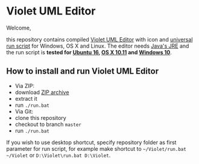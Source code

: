 # Violet UML Editor

Welcome,

this repository contains compiled [Violet UML Editor] with icon and [universal run script] for Windows, OS X and Linux.
The editor needs [Java's JRE] and the run script is **tested for [Ubuntu 16], [OS X 10.11] and [Windows 10]**.


## How to install and run Violet UML Editor
 * Via ZIP:
  * download [ZIP archive]
  * extract it
  * run `./run.bat`
 * Via Git:
  * clone this repository
  * checkout to branch `master`
  * run `./run.bat`

If you wish to use desktop shortcut, specify repository folder as first parameter for run script,
for example make shortcut to `~/Violet/run.bat ~/Violet` or `D:\Violet\run.bat D:\Violet`.


[Violet UML Editor]:https://github.com/violetumleditor/violetumleditor
[universal run script]:https://github.com/petrknap/violetumleditor/blob/master/run.bat
[Java's JRE]:http://java.com/en/
[Ubuntu 16]:http://www.ubuntu.com/desktop
[OS X 10.11]:http://www.apple.com/osx
[Windows 10]:https://www.microsoft.com/en-us/windows
[ZIP archive]:https://github.com/petrknap/violetumleditor/archive/master.zip
